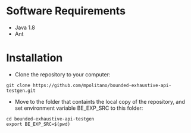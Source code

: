 # Software Requirements

- Java 1.8
- Ant

# Installation

- Clone the repository to your computer:
```
git clone https://github.com/mpolitano/bounded-exhaustive-api-testgen.git
```

- Move to the folder that containts the local copy of the repository, and set environment variable BE_EXP_SRC to this folder:
```
cd bounded-exhaustive-api-testgen
export BE_EXP_SRC=$(pwd)
```
